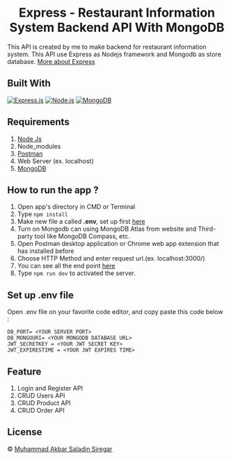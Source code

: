 <h1 align="center">Express - Restaurant Information System Backend API With MongoDB</h1>

This API is created by me to make backend for restaurant information system. This API use Express as Nodejs framework and Mongodb as store database. [More about Express](https://en.wikipedia.org/wiki/Express.js)

## Built With

[![Express.js](https://img.shields.io/badge/Express.js-4.x-orange.svg?style=rounded-square)](https://expressjs.com/en/starter/installing.html)
[![Node.js](https://img.shields.io/badge/Node.js-v.16.x-green.svg?style=rounded-square)](https://nodejs.org/)
[![MongoDB](https://img.shields.io/badge/MongoDB-v.5.x-green.svg?style=rounded-square)](https://mongodb.com/)


## Requirements

1. <a href="https://nodejs.org/en/download/">Node Js</a>
2. Node_modules
3. <a href="https://www.getpostman.com/">Postman</a>
4. Web Server (ex. localhost)
5. <a href="https://www.mongodb.com/try/download/community">MongoDB</a>

## How to run the app ?

1. Open app's directory in CMD or Terminal
2. Type `npm install`
3. Make new file a called **.env**, set up first [here](#set-up-env-file)
4. Turn on Mongodb can using MongoDB Atlas from website and Third-party tool like MongoDB Compass, etc.
5. Open Postman desktop application or Chrome web app extension that has installed before
6. Choose HTTP Method and enter request url.(ex. localhost:3000/)
7. You can see all the end point [here](https://documenter.getpostman.com/view/14780095/UyrGBuFM)
8. Type `npm run dev` to activated the server.

## Set up .env file

Open .env file on your favorite code editor, and copy paste this code below :

```
DB_PORT= <YOUR SERVER PORT>
DB_MONGOURI= <YOUR MONGODB DATABASE URL>
JWT_SECRETKEY = <YOUR JWT SECRET KEY>
JWT_EXPIRESTIME = <YOUR JWT EXPIRES TIME>

```

## Feature

1. Login and Register API
2. CRUD Users API
3. CRUD Product API
4. CRUD Order API

## License

© [Muhammad Akbar Saladin Siregar](https://github.com/akbarsaladin36/)
